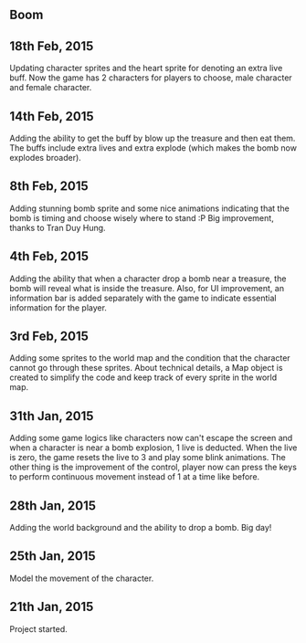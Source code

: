 ## Boom

## 18th Feb, 2015

Updating character sprites and the heart sprite for denoting an extra live buff. Now the game has 2
characters for players to choose, male character and female character.

## 14th Feb, 2015

Adding the ability to get the buff by blow up the treasure and then eat them. The buffs include extra lives and 
extra explode (which makes the bomb now explodes broader).

## 8th Feb, 2015

Adding stunning bomb sprite and some nice animations indicating that the bomb is timing and choose wisely where to
stand :P Big improvement, thanks to Tran Duy Hung.

## 4th Feb, 2015

Adding the ability that when a character drop a bomb near a treasure, the bomb will reveal what is inside the treasure.
Also, for UI improvement, an information bar is added separately with the game to indicate essential information for 
the player.

## 3rd Feb, 2015

Adding some sprites to the world map and the condition that the character cannot go through these sprites. 
About technical details, a Map object is created to simplify the code and keep track of every sprite in 
the world map. 

## 31th Jan, 2015

Adding some game logics like characters now can't escape the screen and when a character is near a bomb
explosion, 1 live is deducted. When the live is zero, the game resets the live to 3 and play some blink 
animations. The other thing is the improvement of the control, player now can press the keys to perform 
continuous movement instead of 1 at a time like before.

## 28th Jan, 2015

Adding the world background and the ability to drop a bomb. Big day! 

## 25th Jan, 2015

Model the movement of the character.

## 21th Jan, 2015

Project started.
